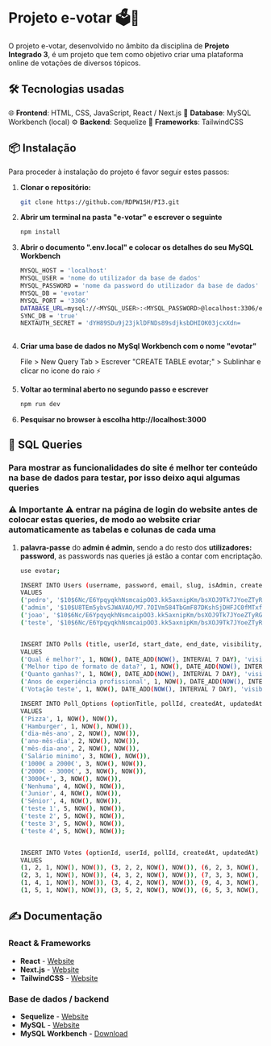# Projeto e-votar 🗳️🛜

O projeto e-votar, desenvolvido no âmbito da disciplina de **Projeto Integrado 3**, é um projeto que tem como objetivo criar uma plataforma online de votações de diversos tópicos.

## 🛠️ Tecnologias usadas

   🌐 **Frontend**: HTML, CSS, JavaScript, React / Next.js
   💾 **Database**: MySQL Workbench (local)
   ⚙️ **Backend**: Sequelize
   🚅 **Frameworks**: TailwindCSS 

## 📦 Instalação

Para proceder à instalação do projeto é favor seguir estes passos:

  
1. **Clonar o repositório:**
   ```bash
   git clone https://github.com/RDPW1SH/PI3.git

2. **Abrir um terminal na pasta "e-votar" e escrever o seguinte**

	 ```bash
	 npm install 
	 
3. **Abrir o documento ".env.local" e colocar os detalhes do seu MySQL Workbench**
		
	```bash
 	MYSQL_HOST = 'localhost'
	MYSQL_USER = 'nome do utilizador da base de dados'
	MYSQL_PASSWORD = 'nome da password do utilizador da base de dados'
	MYSQL_DB = 'evotar'
	MYSQL_PORT = '3306'
	DATABASE_URL=mysql://<MYSQL_USER>:<MYSQL_PASSWORD>@localhost:3306/evotar
	SYNC_DB = 'true'
	NEXTAUTH_SECRET = 'dYH89SDu9j23jklDFNDs89sdjksbDHIOK03jcxXdn=
		
4. **Criar uma base de dados no MySql Workbench com o nome "evotar"**

      File > New Query Tab > Escrever "CREATE TABLE evotar;" > Sublinhar e clicar no icone do raio ⚡

5. **Voltar ao terminal aberto no segundo passo e escrever**

    ```bash
    npm run dev

6. **Pesquisar no browser à escolha http://localhost:3000**

## 📖 SQL Queries

### Para mostrar as funcionalidades do site é melhor ter conteúdo na base de dados para testar, por isso deixo aqui algumas queries

### **⚠️ Importante ⚠️** entrar na página de login do website antes de colocar estas queries, de modo ao website criar automaticamente as tabelas e colunas de cada uma

1. **palavra-passe** do **admin é admin**, sendo a do resto dos **utilizadores: password**, as passwords nas queries já estão a contar com encriptação.
   
 	```bash
 	use evotar;

	INSERT INTO Users (username, password, email, slug, isAdmin, createdAt, updatedAt)
	VALUES 
	('pedro', '$10$6Nc/E6YpqyqkhNsmcaipOO3.kk5axnipKm/bsXOJ9Tk7JYoeZTyRG', 'pedro12@gmail.com', 'pedro', false, NOW(), NOW()),
	('admin', '$10$U8TEm5ybvSJWAVAO/M7.7OIVm584TbGmF87DKshSjDHFJC0fMTxfK', 'admin@gmail.com', 'admin', true, NOW(), NOW()),
	('joao', '$10$6Nc/E6YpqyqkhNsmcaipOO3.kk5axnipKm/bsXOJ9Tk7JYoeZTyRG', 'joao@gmail.com', 'joao', false, NOW(), NOW()),
	('teste', '$10$6Nc/E6YpqyqkhNsmcaipOO3.kk5axnipKm/bsXOJ9Tk7JYoeZTyRG', 'teste@gmail.com', 'teste', false, NOW(), NOW());


	INSERT INTO Polls (title, userId, start_date, end_date, visibility, createdAt, updatedAt)
	VALUES 
	('Qual é melhor?', 1, NOW(), DATE_ADD(NOW(), INTERVAL 7 DAY), 'visible', NOW(), NOW()),
	('Melhor tipo de formato de data?', 1, NOW(), DATE_ADD(NOW(), INTERVAL 7 DAY), 'visible', NOW(), NOW()),
	('Quanto ganhas?', 1, NOW(), DATE_ADD(NOW(), INTERVAL 7 DAY), 'visible', NOW(), NOW()),
	('Anos de experiência profissional', 1, NOW(), DATE_ADD(NOW(), INTERVAL 7 DAY), 'visible', NOW(), NOW()),
	('Votação teste', 1, NOW(), DATE_ADD(NOW(), INTERVAL 7 DAY), 'visible', NOW(), NOW());

	INSERT INTO Poll_Options (optionTitle, pollId, createdAt, updatedAt)
	VALUES
	('Pizza', 1, NOW(), NOW()),
	('Hamburger', 1, NOW(), NOW()),
	('dia-mês-ano', 2, NOW(), NOW()),
	('ano-mês-dia', 2, NOW(), NOW()),
	('mês-dia-ano', 2, NOW(), NOW()),
	('Salário minimo', 3, NOW(), NOW()),
	('1000€ a 2000€', 3, NOW(), NOW()),
	('2000€ - 3000€', 3, NOW(), NOW()),
	('3000€+', 3, NOW(), NOW()),
	('Nenhuma', 4, NOW(), NOW()),
	('Junior', 4, NOW(), NOW()),
	('Sénior', 4, NOW(), NOW()),
	('teste 1', 5, NOW(), NOW()),
	('teste 2', 5, NOW(), NOW()),
	('teste 3', 5, NOW(), NOW()),
	('teste 4', 5, NOW(), NOW());


	INSERT INTO Votes (optionId, userId, pollId, createdAt, updatedAt)
	VALUES
	(1, 2, 1, NOW(), NOW()), (3, 2, 2, NOW(), NOW()), (6, 2, 3, NOW(), NOW()), (10, 2, 4, NOW(), NOW()), (13, 2, 5, NOW(), NOW()),
	(2, 3, 1, NOW(), NOW()), (4, 3, 2, NOW(), NOW()), (7, 3, 3, NOW(), NOW()), (11, 3, 4, NOW(), NOW()), (14, 3, 5, NOW(), NOW()),
	(1, 4, 1, NOW(), NOW()), (3, 4, 2, NOW(), NOW()), (9, 4, 3, NOW(), NOW()), (12, 4, 4, NOW(), NOW()), (14, 4, 5, NOW(), NOW()),
	(1, 5, 1, NOW(), NOW()), (3, 5, 2, NOW(), NOW()), (6, 5, 3, NOW(), NOW()), (10, 5, 4, NOW(), NOW()), (13, 5, 5, NOW(), NOW());

## ✍️ Documentação

### React & Frameworks

- **React** -  [Website](https://react.dev/)
- **Next.js** - [Website](https://nextjs.org/)
- **TailwindCSS** - [Website](https://tailwindcss.com/)

### Base de dados / backend

- **Sequelize** - [Website](https://sequelize.org/)
- **MySQL** - [Website](https://www.mysql.com/products/workbench/)
- **MySQL Workbench** - [Download](https://dev.mysql.com/downloads/workbench/)



